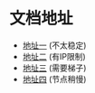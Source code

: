 # 文档地址

- [地址一](https://sonvee.github.io/sv-app-docs/docs-h5) (不太稳定)
- [地址二](https://static-mp-74bfcbac-6ba6-4f39-8513-8831390ff75a.next.bspapp.com/docs-h5) (有IP限制)
- [地址三](https://sv-app-docs.vercel.app) (需要梯子)
- [地址四](https://sv-app-docs.pages.dev) (节点稍慢)
